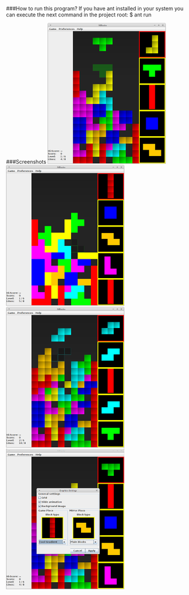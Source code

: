 ###How to run this program?
If you have ant installed in your system you can execute the next command in the project root:
$ ant run


###Screenshots
![Gameplay 1](/screenshots/gameplay1_sm.png?raw=true "Gameplay 1")
![Gameplay 2](/screenshots/gameplay2_sm.png?raw=true "Gameplay 2")
![Gameplay 2](/screenshots/gameplay3_sm.png?raw=true "Gameplay 3")
![Game Settings](/screenshots/settings_sm.png?raw=true "Game Settings")
